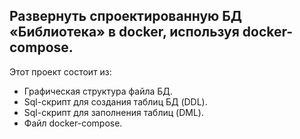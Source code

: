 ## Развернуть спроектированную БД «Библиотека» в docker, используя docker-compose.

Этот проект состоит из:
 - Графическая структура файла БД.
 - Sql-cкрипт для создания таблиц БД (DDL).
 - Sql-cкрипт для заполнения таблиц (DML).
 - Файл docker-compose.
 